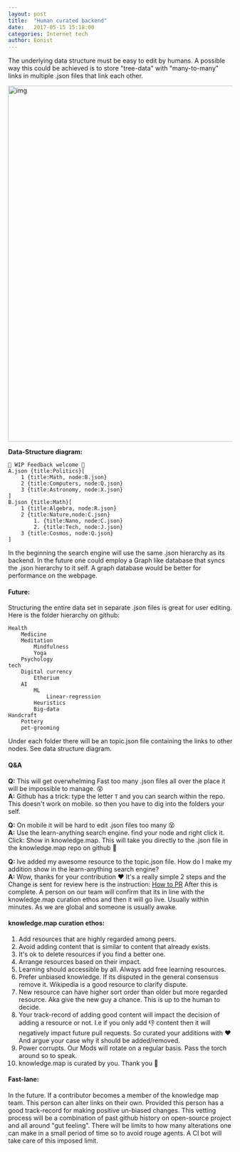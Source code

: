 ```yaml
---
layout: post
title:  "Human curated backend"
date:   2017-05-15 15:18:00
categories: Internet tech
author: Eonist
---
```


The underlying data structure must be easy to edit by humans. A possible way this could be achieved is to store "tree-data" with "many-to-many" links in multiple .json files that link each other.

<img width="800" alt="img" src="https://raw.githubusercontent.com/ducksource/img/master/human_laptop.jpg">

**Data-Structure diagram:**

```
👷 WIP Feedback welcome 🚧
A.json {title:Politics}[
    1 {title:Math, node:B.json}
    2 {title:Computers, node:Q.json}
    3 {title:Astronomy, node:X.json}
]
B.json {title:Math}[
    1 {title:Algebra, node:R.json}
    2 {title:Nature,node:C.json}
        1. {title:Nano, node:C.json}
        2. {title:Tech, node:J.json}
    3 {title:Cosmos, node:Q.json}
]
```

In the beginning the search engine will use the same .json hierarchy as its backend. In the future one could employ a Graph like database that syncs the .json hierarchy to it self. A graph database would be better for performance on the webpage. 

#### Future:

Structuring the entire data set in separate .json files is great for user editing.  Here is the folder hierarchy on github:

```
Health
	Medicine
	Meditation	
		Mindfulness
		Yoga
	Psychology
tech
	Digital currency
		Etherium
	AI
		ML
			Linear-regression
		Heuristics
		Big-data
Handcraft
	Pottery
	pet-grooming
```

Under each folder there will be an topic.json file containing the links to other nodes. See data structure diagram.


#### Q&A

**Q:** This will get overwhelming Fast too many .json files all over the place it will be impossible to manage. 😵    
**A:** Github has a trick: type the letter `T` and you can search within the repo. This doesn't work on mobile. so then you have to dig into the folders your self.   

**Q:** On mobile it will be hard to edit .json files too many 😵  
**A:** Use the learn-anything search engine. find your node and right click it. Click: Show in knowledge.map. This will take you directly to the .json file in the knowledge.map repo on github 🎉  

**Q:** Ive added my awesome resource to the topic.json file. How do I make my addition show in the learn-anything search engine?  
**A:** Wow, thanks for your contribution ❤️ It's a really simple 2 steps and the Change is sent for review here is the instruction: [How to PR](https://help.github.com/articles/about-pull-requests/) After this is complete. A person on our team will confirm that its in line with the knowledge.map curation ethos and then it will go live. Usually within minutes. As we are global and someone is usually awake. 

#### knowledge.map curation ethos: 

1. Add resources that are highly regarded among peers. 
2. Avoid adding content that is similar to content that already exists. 
3. It's ok to delete resources if you find a better one. 
4. Arrange resources based on their impact. 
5. Learning should accessible by all. Always add free learning resources. 
6. Prefer unbiased knowledge. If its disputed in the general consensus remove it. Wikipedia is a good resource to clarify dispute. 
7. New resource can have higher sort order than older but more regarded resource. Aka give the new guy a chance. This is up to the human to decide. 
8. Your track-record of adding good content will impact the decision of adding a resource or not. I.e if you only add 👎 content then it will negatively impact future pull requests. So curated your additions with ❤️ And argue your case why it should be added/removed. 
9. Power corrupts. Our Mods will rotate on a regular basis. Pass the torch around so to speak. 
10. knowledge.map is curated by you. Thank you 🌹

#### Fast-lane:

In the future. If a contributor becomes a member of the knowledge map team. This person can alter links on their own. Provided this person has a good track-record for making positive un-biased changes. This vetting process will be a combination of past github history on open-source project and all around "gut feeling". There will be limits to how many alterations one can make in a small period of time so to avoid rouge agents. A CI bot will take care of this imposed limit. 
